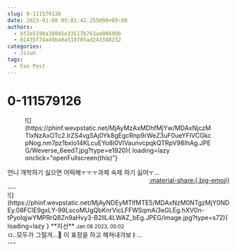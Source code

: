 ```yaml
---
slug: 0-111579126
date: 2023-01-08 05:01:42.255000+09:00
authors:
  - bf2e5198a38045e33517b763ae06690b
  - 01435f74a49ba8a519705ad242348232
categories:
  - Jisun
tags:
  - Fan Post
---
```


# 0-111579126

<div class="post-container" markdown="1">
<div class="content-container md-sidebar__scrollwrap" markdown="1">


<figure markdown="1">
![](https://phinf.wevpstatic.net/MjAyMzAxMDhfMjYw/MDAxNjczMTIxNzAxOTc2.IrZS4vgSAj0Yk8gEgcRnp9rWeZ3uF0ueYFIVCGkcpNog.nm7pz1bxlo14KLcuEYo8i0VIVaunvcpqkQTRpV98IhAg.JPEG/Weverse_6eed7.jpg?type=e1920){ loading=lazy onclick="openFullscreen(this)"}
</figure>
언니 개학하기 싫으면 어떡해ㅜㅜㅜ과제 숙제 하기 싫어ㅜ...

</div>
</div>

<div style="text-align: right;" markdown="1">
<a href="https://weverse.io/fromis9/fanpost/0-111579126" style="text-align: right;">:material-share:{.big-emoji}</a>
</div>
---

<div class="comments-container md-sidebar__scrollwrap" markdown="1">
<div class="comment" markdown="1">
<div class='id-container' markdown="1">
![](https://phinf.wevpstatic.net/MjAyNDEyMTlfMTE5/MDAxNzM0NTgzMjY0NDEy.08FClE9gxLY-99LscoMUgQbKnrVicLFFWSqmAi3eGLEg.hXV0n-tPyoIqjwYMPRrQ8Zn9aHvy3-B2llL4LWAZ_bEg.JPEG/image.jpg?type=s72){ loading=lazy }
**<span class="artist">지선</span>** <small>Jan 08 2023, 05:02</small><br>
</div>
<div class='comment-body' markdown="1">
ㅁ..모두가 그럴겨...🥹 이 표정을 하고 헤쳐내갸보ㅑ...
</div>
</div>
</div>
---
